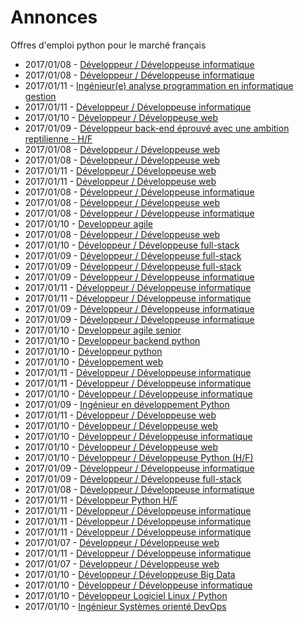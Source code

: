 # Annonces

Offres d'emploi python pour le marché français

* 2017/01/08 - [Développeur / Développeuse informatique](http://www.pyjobs.fr/jobs/details/4534/developpeur-developpeuse-informatique "Développeur / Développeuse informatique")
* 2017/01/08 - [Développeur / Développeuse informatique](http://www.pyjobs.fr/jobs/details/4535/developpeur-developpeuse-informatique "Développeur / Développeuse informatique")
* 2017/01/11 - [Ingénieur(e) analyse programmation en informatique gestion](http://www.pyjobs.fr/jobs/details/4573/ingenieur-e-analyse-programmation-en-informatique-gestion "Ingénieur(e) analyse programmation en informatique gestion")
* 2017/01/11 - [Développeur / Développeuse informatique](http://www.pyjobs.fr/jobs/details/4572/developpeur-developpeuse-informatique "Développeur / Développeuse informatique")
* 2017/01/10 - [Développeur / Développeuse web](http://www.pyjobs.fr/jobs/details/4562/developpeur-developpeuse-web "Développeur / Développeuse web")
* 2017/01/09 - [Développeur back-end éprouvé avec une ambition reptilienne - H/F](http://www.pyjobs.fr/jobs/details/4548/developpeur-back-end-eprouve-avec-une-ambition-reptilienne-h-f "Développeur back-end éprouvé avec une ambition reptilienne - H/F")
* 2017/01/08 - [Développeur / Développeuse web](http://www.pyjobs.fr/jobs/details/4529/developpeur-developpeuse-web "Développeur / Développeuse web")
* 2017/01/08 - [Développeur / Développeuse web](http://www.pyjobs.fr/jobs/details/4533/developpeur-developpeuse-web "Développeur / Développeuse web")
* 2017/01/11 - [Développeur / Développeuse web](http://www.pyjobs.fr/jobs/details/4579/developpeur-developpeuse-web "Développeur / Développeuse web")
* 2017/01/11 - [Développeur / Développeuse web](http://www.pyjobs.fr/jobs/details/4578/developpeur-developpeuse-web "Développeur / Développeuse web")
* 2017/01/08 - [Développeur / Développeuse informatique](http://www.pyjobs.fr/jobs/details/4531/developpeur-developpeuse-informatique "Développeur / Développeuse informatique")
* 2017/01/08 - [Développeur / Développeuse web](http://www.pyjobs.fr/jobs/details/4530/developpeur-developpeuse-web "Développeur / Développeuse web")
* 2017/01/08 - [Développeur / Développeuse informatique](http://www.pyjobs.fr/jobs/details/4537/developpeur-developpeuse-informatique "Développeur / Développeuse informatique")
* 2017/01/10 - [Developpeur agile](http://www.pyjobs.fr/jobs/details/4560/developpeur-agile "Developpeur agile")
* 2017/01/08 - [Développeur / Développeuse web](http://www.pyjobs.fr/jobs/details/4532/developpeur-developpeuse-web "Développeur / Développeuse web")
* 2017/01/10 - [Développeur / Développeuse full-stack](http://www.pyjobs.fr/jobs/details/4561/developpeur-developpeuse-full-stack "Développeur / Développeuse full-stack")
* 2017/01/09 - [Développeur / Développeuse full-stack](http://www.pyjobs.fr/jobs/details/4547/developpeur-developpeuse-full-stack "Développeur / Développeuse full-stack")
* 2017/01/09 - [Développeur / Développeuse full-stack](http://www.pyjobs.fr/jobs/details/4546/developpeur-developpeuse-full-stack "Développeur / Développeuse full-stack")
* 2017/01/09 - [Développeur / Développeuse informatique](http://www.pyjobs.fr/jobs/details/4545/developpeur-developpeuse-informatique "Développeur / Développeuse informatique")
* 2017/01/11 - [Développeur / Développeuse informatique](http://www.pyjobs.fr/jobs/details/4571/developpeur-developpeuse-informatique "Développeur / Développeuse informatique")
* 2017/01/11 - [Développeur / Développeuse informatique](http://www.pyjobs.fr/jobs/details/4570/developpeur-developpeuse-informatique "Développeur / Développeuse informatique")
* 2017/01/09 - [Développeur / Développeuse informatique](http://www.pyjobs.fr/jobs/details/4543/developpeur-developpeuse-informatique "Développeur / Développeuse informatique")
* 2017/01/09 - [Développeur / Développeuse informatique](http://www.pyjobs.fr/jobs/details/4544/developpeur-developpeuse-informatique "Développeur / Développeuse informatique")
* 2017/01/10 - [Developpeur agile senior](http://www.pyjobs.fr/jobs/details/4557/developpeur-agile-senior "Developpeur agile senior")
* 2017/01/10 - [Developpeur backend python](http://www.pyjobs.fr/jobs/details/4558/developpeur-backend-python "Developpeur backend python")
* 2017/01/10 - [Développeur python](http://www.pyjobs.fr/jobs/details/4559/developpeur-python "Développeur python")
* 2017/01/10 - [Développement web](http://www.pyjobs.fr/jobs/details/4556/developpement-web "Développement web")
* 2017/01/11 - [Développeur / Développeuse informatique](http://www.pyjobs.fr/jobs/details/4568/developpeur-developpeuse-informatique "Développeur / Développeuse informatique")
* 2017/01/11 - [Développeur / Développeuse informatique](http://www.pyjobs.fr/jobs/details/4567/developpeur-developpeuse-informatique "Développeur / Développeuse informatique")
* 2017/01/10 - [Développeur / Développeuse informatique](http://www.pyjobs.fr/jobs/details/4553/developpeur-developpeuse-informatique "Développeur / Développeuse informatique")
* 2017/01/09 - [Ingénieur en développement Python](http://www.pyjobs.fr/jobs/details/4540/ingenieur-en-developpement-python "Ingénieur en développement Python")
* 2017/01/11 - [Développeur / Développeuse web](http://www.pyjobs.fr/jobs/details/4569/developpeur-developpeuse-web "Développeur / Développeuse web")
* 2017/01/10 - [Développeur / Développeuse web](http://www.pyjobs.fr/jobs/details/4555/developpeur-developpeuse-web "Développeur / Développeuse web")
* 2017/01/10 - [Développeur / Développeuse informatique](http://www.pyjobs.fr/jobs/details/4552/developpeur-developpeuse-informatique "Développeur / Développeuse informatique")
* 2017/01/10 - [Développeur / Développeuse web](http://www.pyjobs.fr/jobs/details/4554/developpeur-developpeuse-web "Développeur / Développeuse web")
* 2017/01/10 - [Développeur / Développeuse Python (H/F)](http://www.pyjobs.fr/jobs/details/4577/developpeur-developpeuse-python-h-f "Développeur / Développeuse Python (H/F)")
* 2017/01/09 - [Développeur / Développeuse informatique](http://www.pyjobs.fr/jobs/details/4541/developpeur-developpeuse-informatique "Développeur / Développeuse informatique")
* 2017/01/09 - [Développeur / Développeuse full-stack](http://www.pyjobs.fr/jobs/details/4542/developpeur-developpeuse-full-stack "Développeur / Développeuse full-stack")
* 2017/01/08 - [Développeur / Développeuse informatique](http://www.pyjobs.fr/jobs/details/4536/developpeur-developpeuse-informatique "Développeur / Développeuse informatique")
* 2017/01/11 - [Développeur Python H/F](http://www.pyjobs.fr/jobs/details/4576/developpeur-python-h-f "Développeur Python H/F")
* 2017/01/11 - [Développeur / Développeuse informatique](http://www.pyjobs.fr/jobs/details/4565/developpeur-developpeuse-informatique "Développeur / Développeuse informatique")
* 2017/01/11 - [Développeur / Développeuse informatique](http://www.pyjobs.fr/jobs/details/4566/developpeur-developpeuse-informatique "Développeur / Développeuse informatique")
* 2017/01/11 - [Développeur / Développeuse informatique](http://www.pyjobs.fr/jobs/details/4575/developpeur-developpeuse-informatique "Développeur / Développeuse informatique")
* 2017/01/07 - [Développeur / Développeuse web](http://www.pyjobs.fr/jobs/details/4528/developpeur-developpeuse-web "Développeur / Développeuse web")
* 2017/01/11 - [Développeur / Développeuse informatique](http://www.pyjobs.fr/jobs/details/4574/developpeur-developpeuse-informatique "Développeur / Développeuse informatique")
* 2017/01/07 - [Développeur / Développeuse web](http://www.pyjobs.fr/jobs/details/4527/developpeur-developpeuse-web "Développeur / Développeuse web")
* 2017/01/10 - [Développeur / Développeuse Big Data](http://www.pyjobs.fr/jobs/details/4564/developpeur-developpeuse-big-data "Développeur / Développeuse Big Data")
* 2017/01/10 - [Développeur / Développeuse informatique](http://www.pyjobs.fr/jobs/details/4551/developpeur-developpeuse-informatique "Développeur / Développeuse informatique")
* 2017/01/10 - [Développeur Logiciel Linux / Python](http://www.pyjobs.fr/jobs/details/4563/developpeur-logiciel-linux-python "Développeur Logiciel Linux / Python")
* 2017/01/10 - [Ingénieur Systèmes orienté DevOps](http://www.pyjobs.fr/jobs/details/4550/ingenieur-systemes-oriente-devops "Ingénieur Systèmes orienté DevOps")

